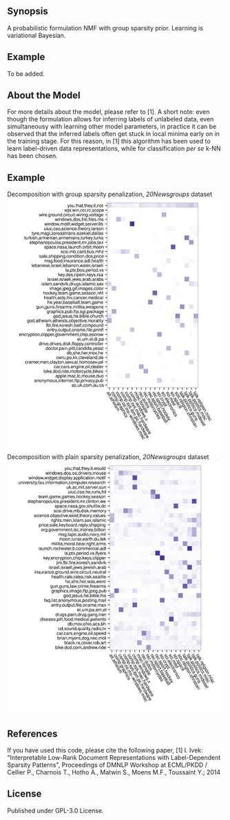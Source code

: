 ## Synopsis

A probabilistic formulation NMF with group sparsity prior. Learning is variational Bayesian.

## Example

To be added.

## About the Model

For more details about the model, please refer to [1].
A short note: even though the formulation allows for inferring labels of unlabeled data, even simultaneousy with learning other model parameters, in practice it can be observed that the inferred labels often get stuck in local minima early on in the training stage. For this reason, in [1] this algorithm has been used to learn label-driven data representations, while for classification *per se* k-NN has been chosen.

## Example

Decomposition with group sparsity penalization, _20Newsgroups_ dataset
![Plain sparsity](20NewsgroupsGroupSparse.svg) 
Decomposition with plain sparsity penalization, _20Newsgroups_ dataset
![Plain sparsity](20NewsgroupsSparse.svg) 

## References

If you have used this code, please cite the following paper,
[1] I. Ivek: "Interpretable Low-Rank Document Representations with Label-Dependent Sparsity Patterns", Proceedings of DMNLP Workshop at ECML/PKDD / Cellier P., Charnois T., Hotho A., Matwin S., Moens M.F., Toussaint Y.; 2014

## License

Published under GPL-3.0 License.